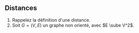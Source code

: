 ## Distances
1. Rappelez la définition d'une distance.
2. Soit $G=(V,E)$ un graphe non orienté, avec $E \sube V^2$. 
<!--stackedit_data:
eyJoaXN0b3J5IjpbNjczMDgwNzMsLTY4NjI0NDc5MCwxNjI0OT
I4MzU2XX0=
-->